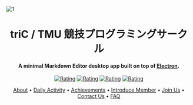 ![1](https://github.com/triC-tmu/triC-tmu/assets/56724676/3d04433a-68db-4b25-a839-dc5aeceead32)
<h1 align="center">triC / TMU 競技プログラミングサークル</h1>

<h4 align="center">A minimal Markdown Editor desktop app built on top of <a href="http://electron.atom.io" target="_blank">Electron</a>.</h4>

<p align="center">
  <a href="https://atcoder.jp/users/igeee?contestType=algo"><img src="https://badgen.org/img/atcoder/igeee/rating/algorithm?style=for-the-badge" alt="Rating" /></a>
  <a href="https://atcoder.jp/users/kya?contestType=algo"><img src="https://badgen.org/img/atcoder/kya/rating/algorithm?style=for-the-badge" alt="Rating" /></a>
  <a href="https://atcoder.jp/users/nattonato?contestType=algo"><img src="https://badgen.org/img/atcoder/nattonato/rating/algorithm?style=for-the-badge" alt="Rating" /></a>
  <a href="https://atcoder.jp/users/Ayutaso?contestType=algo"><img src="https://badgen.org/img/atcoder/Ayutaso/rating/algorithm?style=for-the-badge" alt="Rating" /></a>
</p>

<p align="center">
  <a href="#about">About</a> •
  <a href="#activity">Daily Activity</a> •
  <a href="#achievements">Achievements</a> •
  <a href="#member">Introduce Member</a> •
  <a href="#join">Join Us</a> •
  <a href="#contact">Contact Us</a> •
  <a href="#faq">FAQ</a>
</p>

